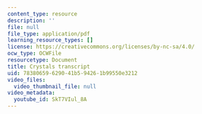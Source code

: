 ```yaml
---
content_type: resource
description: ''
file: null
file_type: application/pdf
learning_resource_types: []
license: https://creativecommons.org/licenses/by-nc-sa/4.0/
ocw_type: OCWFile
resourcetype: Document
title: Crystals transcript
uid: 78380659-6290-41b5-9426-1b99550e3212
video_files:
  video_thumbnail_file: null
video_metadata:
  youtube_id: SkT7VIul_8A
---
```


